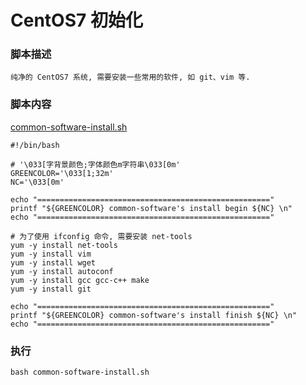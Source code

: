 # CentOS7 初始化

### 脚本描述
```
纯净的 CentOS7 系统, 需要安装一些常用的软件, 如 git、vim 等.
```

### 脚本内容
[common-software-install.sh](common-software-install.sh)
```shell
#!/bin/bash

# '\033[字背景颜色;字体颜色m字符串\033[0m'
GREENCOLOR='\033[1;32m'
NC='\033[0m'

echo "===================================================="
printf "${GREENCOLOR} common-software's install begin ${NC} \n"
echo "===================================================="

# 为了使用 ifconfig 命令, 需要安装 net-tools
yum -y install net-tools
yum -y install vim
yum -y install wget
yum -y install autoconf
yum -y install gcc gcc-c++ make
yum -y install git

echo "===================================================="
printf "${GREENCOLOR} common-software's install finish ${NC} \n"
echo "===================================================="
```

### 执行
```shell
bash common-software-install.sh
```
